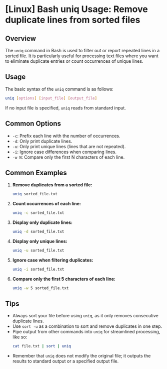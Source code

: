 # [Linux] Bash uniq Usage: Remove duplicate lines from sorted files

## Overview
The `uniq` command in Bash is used to filter out or report repeated lines in a sorted file. It is particularly useful for processing text files where you want to eliminate duplicate entries or count occurrences of unique lines.

## Usage
The basic syntax of the `uniq` command is as follows:

```bash
uniq [options] [input_file] [output_file]
```

If no input file is specified, `uniq` reads from standard input.

## Common Options
- `-c`: Prefix each line with the number of occurrences.
- `-d`: Only print duplicate lines.
- `-u`: Only print unique lines (lines that are not repeated).
- `-i`: Ignore case differences when comparing lines.
- `-w N`: Compare only the first N characters of each line.

## Common Examples

1. **Remove duplicates from a sorted file:**
   ```bash
   uniq sorted_file.txt
   ```

2. **Count occurrences of each line:**
   ```bash
   uniq -c sorted_file.txt
   ```

3. **Display only duplicate lines:**
   ```bash
   uniq -d sorted_file.txt
   ```

4. **Display only unique lines:**
   ```bash
   uniq -u sorted_file.txt
   ```

5. **Ignore case when filtering duplicates:**
   ```bash
   uniq -i sorted_file.txt
   ```

6. **Compare only the first 5 characters of each line:**
   ```bash
   uniq -w 5 sorted_file.txt
   ```

## Tips
- Always sort your file before using `uniq`, as it only removes consecutive duplicate lines.
- Use `sort -u` as a combination to sort and remove duplicates in one step.
- Pipe output from other commands into `uniq` for streamlined processing, like so:
  ```bash
  cat file.txt | sort | uniq
  ```
- Remember that `uniq` does not modify the original file; it outputs the results to standard output or a specified output file.